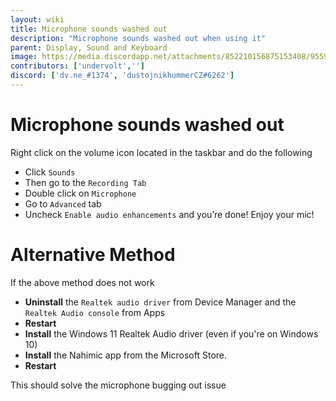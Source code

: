 ```yaml
---
layout: wiki
title: Microphone sounds washed out
description: "Microphone sounds washed out when using it"
parent: Display, Sound and Keyboard
image: https://media.discordapp.net/attachments/852210156875153408/955908527724068894/unknown.png
contributors: ['undervolt',''] 
discord: ['dv.ne_#1374', 'dustojnikhummerCZ#6262']
---
```


# Microphone sounds washed out

Right click on the volume icon located in the taskbar and do the following
- Click ``Sounds``
- Then go to the ``Recording Tab``
- Double click on ``Microphone``
- Go to ``Advanced`` tab
- Uncheck ``Enable audio enhancements`` and you’re done! Enjoy your mic!

# Alternative Method

If the above method does not work
- **Uninstall** the ``Realtek audio driver`` from Device Manager and the ``Realtek Audio console`` from Apps
- **Restart**
- **Install** the Windows 11 Realtek Audio driver (even if you're on Windows 10)
- **Install** the Nahimic app from the Microsoft Store.
- **Restart**

This should solve the microphone bugging out issue
